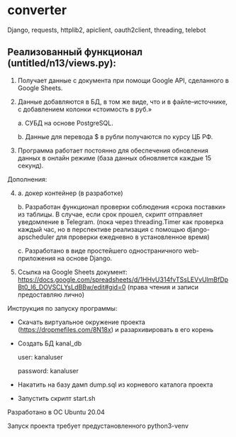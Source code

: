 # converter
Django, requests, httplib2, apiclient, oauth2client, threading, telebot

## Реализованный функционал (untitled/n13/views.py):

1. Получает данные с документа при помощи Google API, сделанного в Google Sheets.
2. Данные добавляются в БД, в том же виде, что и в файле–источнике, с добавлением колонки «стоимость в руб.»

    a. СУБД на основе PostgreSQL.    
    
    b. Данные для перевода $ в рубли получаются по курсу ЦБ РФ.   
    
3. Программа работает постоянно для обеспечения обновления данных в онлайн режиме (база данных обновляется каждые 15 секунд).

Дополнения:

4.  a. докер контейнер (в разработке)   
 
    b. Разработан функционал проверки соблюдения «срока поставки» из таблицы. В случае, если срок прошел, скрипт отправляет уведомление в Telegram. (пока через threading.Timer как проверка каждый час, но в перспективе реализация с помощью django-apscheduler для проверки ежедневно в установленное время) 
    
    c. Разработано в виде простейшего одностраничного web-приложения на основе Django.
    
5. Ссылка на Google Sheets документ: https://docs.google.com/spreadsheets/d/1HHvU314fvTSsLEVvUlmBfDpBt0_l6_DOVSCLYsLdBBw/edit#gid=0 (права чтения и записи предоставляю лично)

Инструкция по запуску программы:
- Скачать виртуальное окружение проекта (https://dropmefiles.com/8N18x) и разархивировать в его корень 
- Создать БД kanal_db

    user: kanaluser

    password: kanaluser

- Накатить на базу дамп dump.sql из корневого каталога проекта
- Запустить скрипт start.sh

Разработано в ОС Ubuntu 20.04

Запуск проекта требует предустановленного python3-venv
